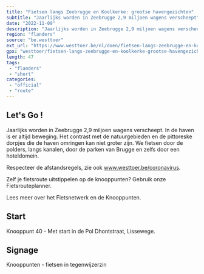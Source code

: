 ```yaml
---
title: "Fietsen langs Zeebrugge en Koolkerke: grootse havengezichten"
subtitle: "Jaarlijks worden in Zeebrugge 2,9 miljoen wagens verscheept"
date: "2022-11-09"
description: "Jaarlijks worden in Zeebrugge 2,9 miljoen wagens verscheept"
region: "flanders"
source: "be.westtoer"
ext_url: "https://www.westtoer.be/nl/doen/fietsen-langs-zeebrugge-en-koolkerke-grootse-havengezichten"
gpx: "westtoer/fietsen-langs-zeebrugge-en-koolkerke-grootse-havengezichten.gpx"
length: 47
tags:
 - "flanders"
 - "short"
categories:
 - "official"
 - "route"
---
```


## Let's Go ! 

Jaarlijks worden in Zeebrugge 2,9 miljoen wagens verscheept. In de haven is er altijd beweging. Het contrast met de natuurgebieden en de pittoreske dorpjes die de haven omringen kan niet groter zijn. We fietsen door de polders, langs kanalen, door de parken van Brugge en zelfs door een hoteldomein.

Respecteer de afstandsregels, zie ook www.westtoer.be/coronavirus.

Zelf je fietsroute uitstippelen op de knooppunten? Gebruik onze Fietsrouteplanner.

Lees meer over het Fietsnetwerk en de Knooppunten.

## Start

Knooppunt 40 - Met start in de Pol Dhontstraat, Lissewege.

## Signage

Knooppunten - fietsen in tegenwijzerzin
